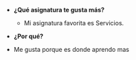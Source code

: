 - **¿Qué asignatura te gusta más?**
  - Mi asignatura favorita es Servicios.

- **¿Por qué?**
- Me gusta porque es donde aprendo mas
